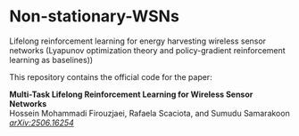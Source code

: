 # Non-stationary-WSNs
Lifelong reinforcement learning for energy harvesting wireless sensor networks (Lyapunov optimization theory and policy-gradient reinforcement learning as baselines))

This repository contains the official code for the paper:

**Multi-Task Lifelong Reinforcement Learning for Wireless Sensor Networks**  
Hossein Mohammadi Firouzjaei, Rafaela Scaciota, and Sumudu Samarakoon  
[*arXiv:2506.16254*](https://arxiv.org/abs/2506.16254)

